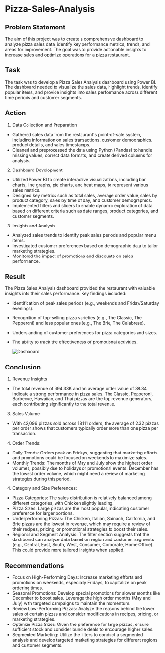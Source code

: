 # Pizza-Sales-Analysis
## Problem Statement
The aim of this project was to create a comprehensive dashboard to analyze pizza sales data, identify key performance metrics, trends, and areas for improvement. The goal was to provide actionable insights to increase sales and optimize operations for a pizza restaurant.

## Task
The task was to develop a Pizza Sales Analysis dashboard using Power BI. The dashboard needed to visualize the sales data, highlight trends, identify popular items, and provide insights into sales performance across different time periods and customer segments.

## Action
1. Data Collection and Preparation
- Gathered sales data from the restaurant's point-of-sale system, including information on sales transactions, customer demographics, product details, and sales timestamps.
- Cleaned and preprocessed the data using Python (Pandas) to handle missing values, correct data formats, and create derived columns for analysis.

2. Dashboard Development
- Utilized Power BI to create interactive visualizations, including bar charts, line graphs, pie charts, and heat maps, to represent various sales metrics.
- Designed key metrics such as total sales, average order value, sales by product category, sales by time of day, and customer demographics.
- Implemented filters and slicers to enable dynamic exploration of data based on different criteria such as date ranges, product categories, and customer segments.

3. Insights and Analysis
- Analyzed sales trends to identify peak sales periods and popular menu items.
- Investigated customer preferences based on demographic data to tailor marketing strategies.
- Monitored the impact of promotions and discounts on sales performance.

## Result
The Pizza Sales Analysis dashboard provided the restaurant with valuable insights into their sales performance. Key findings included:

- Identification of peak sales periods (e.g., weekends and Friday/Saturday evenings).
- Recognition of top-selling pizza varieties (e.g., The Classic, The Pepperoni) and less popular ones (e.g., The Brie, The Calabrese).
- Understanding of customer preferences for pizza categories and sizes.
- The ability to track the effectiveness of promotional activities.

  ![Dashboard](https://github.com/user-attachments/assets/de3f7532-5a7a-48d6-a88e-52034f3e419e)

  
## Conclusion
1. Revenue Insights
- The total revenue of 694.33K and an average order value of 38.34 indicate a strong performance in pizza sales. The Classic, Pepperoni, Barbecue, Hawaiian, and Thai 
   pizzas are the top revenue generators, each contributing significantly to the total revenue.

3. Sales Volume
- With 42,096 pizzas sold across 18,111 orders, the average of 2.32 pizzas per order shows that customers typically order more than one pizza per transaction.

4. Order Trends:
- Daily Trends: Orders peak on Fridays, suggesting that marketing efforts and promotions could be focused on weekends to maximize sales.
- Monthly Trends: The months of May and July show the highest order volumes, possibly due to holidays or promotional events. December has the lowest order volume, which might need a 
   review of marketing strategies during this period.
  
4. Category and Size Preferences:

- Pizza Categories: The sales distribution is relatively balanced among different categories, with Chicken slightly leading.
- Pizza Sizes: Large pizzas are the most popular, indicating customer preference for larger portions.
- Underperforming Pizzas: The Chicken, Italian, Spinach, California, and Brie pizzas are the lowest in revenue, which may require a review of their recipes, pricing, or promotional 
 strategies to boost their sales.
- Regional and Segment Analysis: The filter section suggests that the dashboard can analyze data based on region and customer segments (e.g., Central, East, South, West, Consumer, Corporate, Home Office). This could provide more tailored insights when applied.

## Recommendations
- Focus on High-Performing Days: Increase marketing efforts and promotions on weekends, especially Fridays, to capitalize on peak ordering times.
- Seasonal Promotions: Develop special promotions for slower months like December to boost sales. Leverage the high order months (May and July) with targeted campaigns to maintain the 
  momentum.
- Review Low-Performing Pizzas: Analyze the reasons behind the lower sales of certain pizzas and consider modifications in recipes, pricing, or marketing strategies.
- Optimize Pizza Sizes: Given the preference for large pizzas, ensure sufficient stock and consider bundle deals to encourage higher sales.
- Segmented Marketing: Utilize the filters to conduct a segmented analysis and develop targeted marketing strategies for different regions and customer segments.

